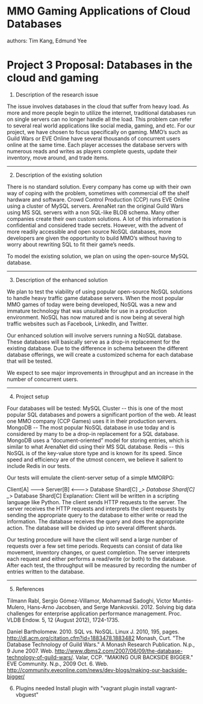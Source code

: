 MMO Gaming Applications of Cloud Databases
==============
authors: Tim Kang, Edmund Yee

Project 3 Proposal: Databases in the cloud and gaming
==============
1. Description of the research issue

The issue involves databases in the cloud that suffer from heavy load. As more and more people begin to utilize the internet, traditional databases run on single servers can no longer handle all the load. This problem can refer to several real world applications like social media, gaming, and etc. For our project, we have chosen to focus specifically on gaming. MMO’s such as Guild Wars or EVE Online have several thousands of concurrent users online at the same time. Each player accesses the database servers with numerous reads and writes as players complete quests, update their inventory, move around, and trade items.

----------------------------------------------------------------------------
2. Description of the existing solution

There is no standard solution. Every company has come up with their own way of coping with the problem, sometimes with commercial off the shelf hardware and software. Crowd Control Production (CCP) runs EVE Online using a cluster of MySQL servers. ArenaNet ran the original Guild Wars using MS SQL servers with a non SQL-like BLOB schema. Many other companies create their own custom solutions. A lot of this information is confidential and considered trade secrets. However, with the advent of more readily accessible and open source NoSQL databases, more developers are given the opportunity to build MMO’s without having to worry about rewriting SQL to fit their game’s needs.

To model the existing solution, we plan on using the open-source MySQL database.

----------------------------------------------------------------------------
3. Description of the enhanced solution

We plan to test the viability of using popular open-source NoSQL solutions to handle heavy traffic game database servers. When the most popular MMO games of today were being developed, NoSQL was a new and immature technology that was unsuitable for use in a production environment. NoSQL has now matured and is now being at several high traffic websites such as Facebook, LinkedIn, and Twitter.

Our enhanced solution will involve servers running a NoSQL database. These databases will basically serve as a drop-in replacement for the existing database. Due to the difference in schema between the different database offerings, we will create a customized schema for each database that will be tested.

We expect to see major improvements in throughput and an increase in the number of concurrent users.

----------------------------------------------------------------------------
4. Project setup

Four databases will be tested:
MySQL Cluster -- this is one of the most popular SQL databases and powers a significant portion of the web. At least one MMO company (CCP Games) uses it in their production servers.
MongoDB -- The most popular NoSQL database in use today and is considered by many to be a drop-in replacement for a SQL database. MongoDB uses a “document-oriented” model for storing entries, which is similar to what ArenaNet did using their MS SQL database.
Redis -- this NoSQL is of the key-value store type and is known for its speed. Since speed and efficiency are of the utmost concern, we believe it salient to include Redis in our tests.

Our tests will emulate the client-server setup of a simple MMORPG:

Client[A] ---> Server[B] <---> Database Shard[C]
                         \__> Database Shard[C]
                         \__> Database Shard[C]
Explanation:
Client will be written in a scripting language like Python. The client sends HTTP requests to the server.
The server receives the HTTP requests and interprets the client requests by sending the appropriate query to the database to either write or read the information.
The database receives the query and does the appropriate action. The database will be divided up into several different shards. 

Our testing procedure will have the client will send a large number of requests over a few set time periods. Requests can consist of data like movement, inventory changes, or quest completion. The server interprets each request and either performs a read/write (or both) to the database. After each test, the throughput will be measured by recording the number of entries written to the database.

----------------------------------------------------------------------------
5. References

Tilmann Rabl, Sergio Gómez-Villamor, Mohammad Sadoghi, Victor Muntés-Mulero, Hans-Arno Jacobsen, and Serge Mankovskii. 2012. Solving big data challenges for enterprise application performance management. Proc. VLDB Endow. 5, 12 (August 2012), 1724-1735.

Daniel Bartholomew. 2010. SQL vs. NoSQL. Linux J. 2010, 195, pages. <http://dl.acm.org/citation.cfm?id=1883478.1883482>
Monash, Curt. "The Database Technology of Guild Wars." A Monash Research Publication. N.p., 9 June 2007. Web. <http://www.dbms2.com/2007/06/09/the-database-technology-of-guild-wars/>.
Valar, CCP. "MAKING OUR BACKSIDE BIGGER." EVE Community. N.p., 2009 Oct. 6. Web. <http://community.eveonline.com/news/dev-blogs/making-our-backside-bigger/>

6. Plugins needed
   Install plugin with "vagrant plugin install vagrant-vbguest"